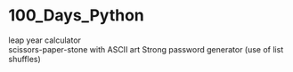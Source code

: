 # 100_Days_Python



leap year calculator    
scissors-paper-stone with ASCII art 
Strong password generator (use of list shuffles)  
